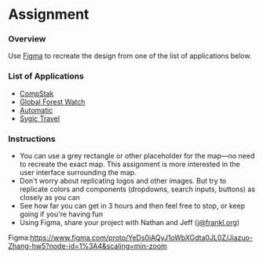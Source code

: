 # Assignment

### Overview
Use [Figma](https://www.figma.com) to recreate the design from one of the list of applications below.

### List of Applications
- [CompStak](https://dribbble.com/shots/1735027-CompStak-Map-UI/attachments/279979)
- [Global Forest Watch](http://www.globalforestwatch.org/map/)
- [Automatic](https://dashboard.automatic.com/#/demo)
- [Sygic Travel](https://travel.sygic.com)

### Instructions
- You can use a grey rectangle or other placeholder for the map—no need to recreate the exact map. This assignment is more interested in the user interface surrounding the map.
- Don't worry about replicating logos and other images. But try to replicate colors and components (dropdowns, search inputs, buttons) as closely as you can
- See how far you can get in 3 hours and then feel free to stop, or keep going if you're having fun
- Using Figma, share your project with Nathan and Jeff (j@frankl.org)

Figma:https://www.figma.com/proto/YeDs0iAQyJ1oWbXGdta0JL0Z/Jiazuo-Zhang-hw5?node-id=1%3A4&scaling=min-zoom
